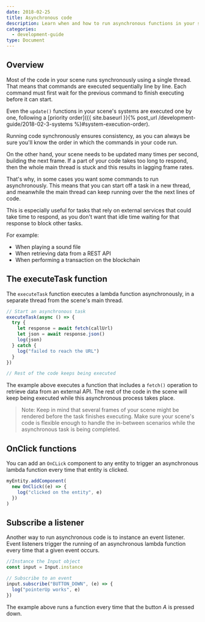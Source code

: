 ```yaml
---
date: 2018-02-25
title: Asynchronous code
description: Learn when and how to run asynchronous functions in your scene's code.
categories:
  - development-guide
type: Document
---
```


## Overview

Most of the code in your scene runs synchronously using a single thread. That means that commands are executed sequentially line by line. Each command must first wait for the previous command to finish executing before it can start.

Even the `update()` functions in your scene's systems are executed one by one, following a [priority order]({{ site.baseurl }}{% post_url /development-guide/2018-02-3-systems %}#system-execution-order).

Running code synchronously ensures consistency, as you can always be sure you'll know the order in which the commands in your code run.

On the other hand, your scene needs to be updated many times per second, building the next frame. If a part of your code takes too long to respond, then the whole main thread is stuck and this results in lagging frame rates.

That's why, in some cases you want some commands to run asynchronously. This means that you can start off a task in a new thread, and meanwhile the main thread can keep running over the the next lines of code.

This is especially useful for tasks that rely on external services that could take time to respond, as you don't want that idle time waiting for that response to block other tasks.

For example:

- When playing a sound file
- When retrieving data from a REST API
- When performing a transaction on the blockchain

<!--
- When parsing a JSON file (??)
-->

<!--
[ ASYNC DIAGRAMS]
-->

## The executeTask function

The `executeTask` function executes a lambda function asynchronously, in a separate thread from the scene's main thread.

```ts
// Start an asynchronous task
executeTask(async () => {
  try {
    let response = await fetch(callUrl)
    let json = await response.json()
    log(json)
  } catch {
    log("failed to reach the URL")
  }
})

// Rest of the code keeps being executed
```

The example above executes a function that includes a `fetch()` operation to retrieve data from an external API. The rest of the code in the scene will keep being executed while this asynchronous process takes place.

> Note: Keep in mind that several frames of your scene might be rendered before the task finishes executing. Make sure your scene's code is flexible enough to handle the in-between scenarios while the asynchronous task is being completed.

## OnClick functions

You can add an `OnCLick` component to any entity to trigger an asynchronous lambda function every time that entity is clicked.

```ts
myEntity.addComponent(
  new OnClick((e) => {
    log("clicked on the entity", e)
  })
)
```

## Subscribe a listener

Another way to run asynchronous code is to instance an event listener. Event listeners trigger the running of an asynchronous lambda function every time that a given event occurs.

```ts
//Instance the Input object
const input = Input.instance

// Subscribe to an event
input.subscribe("BUTTON_DOWN", (e) => {
  log("pointerUp works", e)
})
```

The example above runs a function every time that the button _A_ is pressed down.

<!-- If multiple events in rapid succession, do we get multiple independent threads? -->
